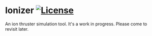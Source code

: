 # Ionizer [![License](https://img.shields.io/github/license/sinaatalay/Ionizer.svg)](https://github.com/sinaatalay/Ionizer/blob/main/LICENSE)
An ion thruster simulation tool. It's a work in progress. Please come to revisit later.
